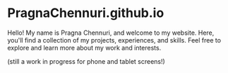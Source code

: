 # PragnaChennuri.github.io

Hello! My name is Pragna Chennuri, and welcome to my website. Here, you'll find a collection of my projects, experiences, and skills. Feel free to explore and learn more about my work and interests.

(still a work in progress for phone and tablet screens!)
